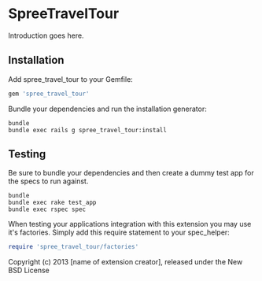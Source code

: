 SpreeTravelTour
===============

Introduction goes here.

Installation
------------

Add spree_travel_tour to your Gemfile:

```ruby
gem 'spree_travel_tour'
```

Bundle your dependencies and run the installation generator:

```shell
bundle
bundle exec rails g spree_travel_tour:install
```

Testing
-------

Be sure to bundle your dependencies and then create a dummy test app for the specs to run against.

```shell
bundle
bundle exec rake test_app
bundle exec rspec spec
```

When testing your applications integration with this extension you may use it's factories.
Simply add this require statement to your spec_helper:

```ruby
require 'spree_travel_tour/factories'
```

Copyright (c) 2013 [name of extension creator], released under the New BSD License
